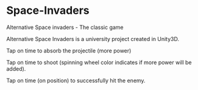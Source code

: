 # Space-Invaders
Alternative Space invaders - The classic game


Alternative Space Invaders is a university project created in Unity3D. 

Tap on time to absorb the projectile (more power)

Tap on time to shoot (spinning wheel color indicates if more power will be added).

Tap on time (on position) to successfully hit the enemy.